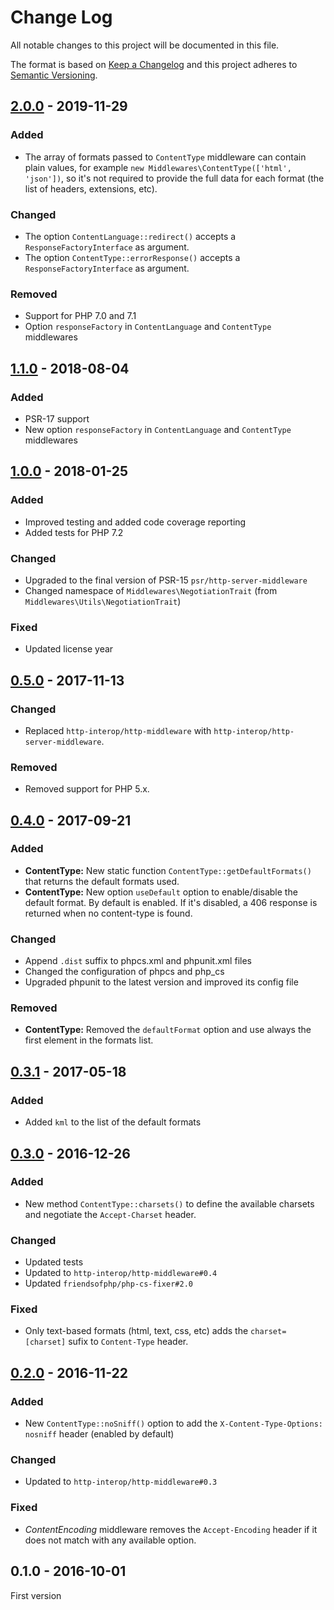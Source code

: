 # Change Log

All notable changes to this project will be documented in this file.

The format is based on [Keep a Changelog](http://keepachangelog.com/)
and this project adheres to [Semantic Versioning](http://semver.org/).

## [2.0.0] - 2019-11-29
### Added
- The array of formats passed to `ContentType` middleware can contain plain values, for example `new Middlewares\ContentType(['html', 'json'])`, so it's not required to provide the full data for each format (the list of headers, extensions, etc).

### Changed
- The option `ContentLanguage::redirect()` accepts a `ResponseFactoryInterface` as argument.
- The option `ContentType::errorResponse()` accepts a `ResponseFactoryInterface` as argument.

### Removed
- Support for PHP 7.0 and 7.1
- Option `responseFactory` in `ContentLanguage` and `ContentType` middlewares

## [1.1.0] - 2018-08-04
### Added
- PSR-17 support
- New option `responseFactory` in `ContentLanguage` and `ContentType` middlewares

## [1.0.0] - 2018-01-25
### Added
- Improved testing and added code coverage reporting
- Added tests for PHP 7.2

### Changed
- Upgraded to the final version of PSR-15 `psr/http-server-middleware`
- Changed namespace of `Middlewares\NegotiationTrait` (from `Middlewares\Utils\NegotiationTrait`)

### Fixed
- Updated license year

## [0.5.0] - 2017-11-13
### Changed
- Replaced `http-interop/http-middleware` with  `http-interop/http-server-middleware`.

### Removed
- Removed support for PHP 5.x.

## [0.4.0] - 2017-09-21
### Added
- **ContentType:** New static function `ContentType::getDefaultFormats()` that returns the default formats used.
- **ContentType:** New option `useDefault` option to enable/disable the default format. By default is enabled. If it's disabled, a 406 response is returned when no content-type is found.

### Changed
- Append `.dist` suffix to phpcs.xml and phpunit.xml files
- Changed the configuration of phpcs and php_cs
- Upgraded phpunit to the latest version and improved its config file

### Removed
- **ContentType:** Removed the `defaultFormat` option and use always the first element in the formats list.

## [0.3.1] - 2017-05-18
### Added
- Added `kml` to the list of the default formats

## [0.3.0] - 2016-12-26
### Added
- New method `ContentType::charsets()` to define the available charsets and negotiate the `Accept-Charset` header.

### Changed
- Updated tests
- Updated to `http-interop/http-middleware#0.4`
- Updated `friendsofphp/php-cs-fixer#2.0`

### Fixed
- Only text-based formats (html, text, css, etc) adds the `charset=[charset]` sufix to `Content-Type` header.

## [0.2.0] - 2016-11-22
### Added
- New `ContentType::noSniff()` option to add the `X-Content-Type-Options: nosniff` header (enabled by default)

### Changed
- Updated to `http-interop/http-middleware#0.3`

### Fixed
- *ContentEncoding* middleware removes the `Accept-Encoding` header if it does not match with any available option.

## 0.1.0 - 2016-10-01
First version

[2.0.0]: https://github.com/middlewares/negotiation/compare/v1.1.0...v2.0.0
[1.1.0]: https://github.com/middlewares/negotiation/compare/v1.0.0...v1.1.0
[1.0.0]: https://github.com/middlewares/negotiation/compare/v0.5.0...v1.0.0
[0.5.0]: https://github.com/middlewares/negotiation/compare/v0.4.0...v0.5.0
[0.4.0]: https://github.com/middlewares/negotiation/compare/v0.3.1...v0.4.0
[0.3.1]: https://github.com/middlewares/negotiation/compare/v0.3.0...v0.3.1
[0.3.0]: https://github.com/middlewares/negotiation/compare/v0.2.0...v0.3.0
[0.2.0]: https://github.com/middlewares/negotiation/compare/v0.1.0...v0.2.0
